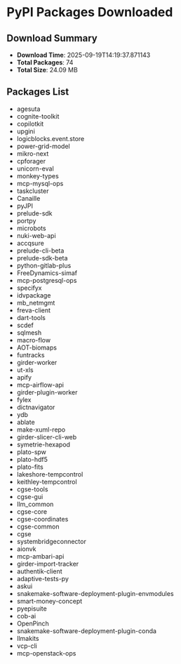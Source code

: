 # PyPI Packages Downloaded

## Download Summary
- **Download Time**: 2025-09-19T14:19:37.871143
- **Total Packages**: 74
- **Total Size**: 24.09 MB

## Packages List
- agesuta
- cognite-toolkit
- copilotkit
- upgini
- logicblocks.event.store
- power-grid-model
- mikro-next
- cpforager
- unicorn-eval
- monkey-types
- mcp-mysql-ops
- taskcluster
- Canaille
- pyJPI
- prelude-sdk
- portpy
- microbots
- nuki-web-api
- accqsure
- prelude-cli-beta
- prelude-sdk-beta
- python-gitlab-plus
- FreeDynamics-simaf
- mcp-postgresql-ops
- specifyx
- idvpackage
- mb_netmgmt
- freva-client
- dart-tools
- scdef
- sqlmesh
- macro-flow
- AOT-biomaps
- funtracks
- girder-worker
- ut-xls
- apify
- mcp-airflow-api
- girder-plugin-worker
- fylex
- dictnavigator
- ydb
- ablate
- make-xuml-repo
- girder-slicer-cli-web
- symetrie-hexapod
- plato-spw
- plato-hdf5
- plato-fits
- lakeshore-tempcontrol
- keithley-tempcontrol
- cgse-tools
- cgse-gui
- llm_common
- cgse-core
- cgse-coordinates
- cgse-common
- cgse
- systembridgeconnector
- aionvk
- mcp-ambari-api
- girder-import-tracker
- authentik-client
- adaptive-tests-py
- askui
- snakemake-software-deployment-plugin-envmodules
- smart-money-concept
- pyepisuite
- cob-ai
- OpenPinch
- snakemake-software-deployment-plugin-conda
- llmakits
- vcp-cli
- mcp-openstack-ops
